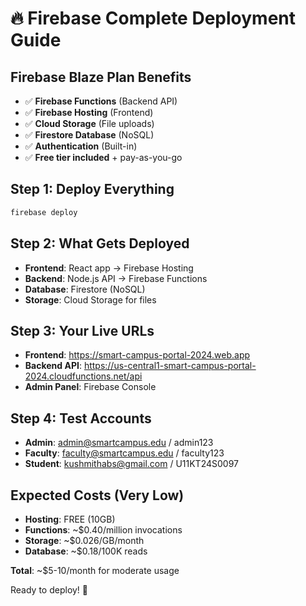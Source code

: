 # 🔥 Firebase Complete Deployment Guide

## Firebase Blaze Plan Benefits
- ✅ **Firebase Functions** (Backend API)
- ✅ **Firebase Hosting** (Frontend)
- ✅ **Cloud Storage** (File uploads)
- ✅ **Firestore Database** (NoSQL)
- ✅ **Authentication** (Built-in)
- ✅ **Free tier included** + pay-as-you-go

## Step 1: Deploy Everything
```bash
firebase deploy
```

## Step 2: What Gets Deployed
- **Frontend**: React app → Firebase Hosting
- **Backend**: Node.js API → Firebase Functions
- **Database**: Firestore (NoSQL)
- **Storage**: Cloud Storage for files

## Step 3: Your Live URLs
- **Frontend**: https://smart-campus-portal-2024.web.app
- **Backend API**: https://us-central1-smart-campus-portal-2024.cloudfunctions.net/api
- **Admin Panel**: Firebase Console

## Step 4: Test Accounts
- **Admin**: admin@smartcampus.edu / admin123
- **Faculty**: faculty@smartcampus.edu / faculty123
- **Student**: kushmithabs@gmail.com / U11KT24S0097

## Expected Costs (Very Low)
- **Hosting**: FREE (10GB)
- **Functions**: ~$0.40/million invocations
- **Storage**: ~$0.026/GB/month
- **Database**: ~$0.18/100K reads

**Total**: ~$5-10/month for moderate usage

Ready to deploy! 🚀